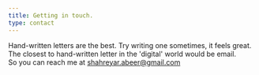 ```yaml
---
title: Getting in touch.
type: contact
---
```



Hand-written letters are the best. Try writing one sometimes, it feels great.  
The closest to hand-written letter in the 'digital' world would be email.  
So you can reach me at 
<a class = "a-body" href = "mailto:shahreyar.abeer@gmail.com">shahreyar.abeer@gmail.com</a>


